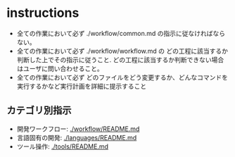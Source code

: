 # instructions

- 全ての作業において必ず ./workflow/common.md の指示に従なければならない。
- 全ての作業において必ず ./workflow/workflow.md の どの工程に該当するか判断した上でその指示に従うこと. どの工程に該当するか判断できない場合はユーザに問い合わせること。
- 全ての作業において必ず どのファイルをどう変更するか、どんなコマンドを実行するかなど実行計画を詳細に提示すること

## カテゴリ別指示

- 開発ワークフロー: [./workflow/README.md](./workflow/README.md)
- 言語固有の開発: [./languages/README.md](./languages/README.md)
- ツール操作: [./tools/README.md](./tools/README.md)
